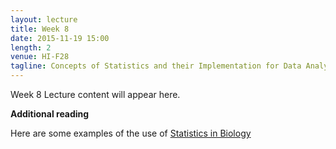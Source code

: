 ```yaml
---
layout: lecture
title: Week 8
date: 2015-11-19 15:00
length: 2
venue: HI-F28
tagline: Concepts of Statistics and their Implementation for Data Analysis
---
```


Week 8 Lecture content will appear here.



**Additional reading**


Here are some examples of the use of [Statistics in Biology](http://www.nature.com/collections/qghhqm/content/statistics-in-biology)

